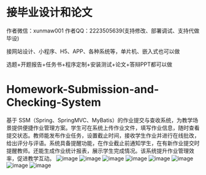 # 接毕业设计和论文
作者微信：xunmaw001  作者QQ：2223505639(支持修改、部署调试、支持代做毕设)

接网站设计、小程序、H5、APP、各种系统等，单片机、嵌入式也可以做

选题+开题报告+任务书+程序定制+安装测试+论文+答辩PPT都可以做
# Homework-Submission-and-Checking-System
基于 SSM（Spring、SpringMVC、MyBatis）的作业提交与查收系统，为教学场景提供便捷作业管理方案。学生可在系统上传作业文件，填写作业信息，随时查看提交状态。教师能发布作业任务，设置截止时间，接收学生作业并进行在线批改，给出评分与评语。系统具备提醒功能，在作业截止前通知学生，在有新作业提交时提醒教师。还能生成作业统计报表，展示学生完成情况。该系统提升作业管理效率，促进教学互动。 
![image](https://github.com/user-attachments/assets/1eee29a4-25b1-4e85-851d-397bc459bb54)
![image](https://github.com/user-attachments/assets/2f0a1593-82c3-4f67-ba5a-fbbc668cc2dd)
![image](https://github.com/user-attachments/assets/a4dbff20-39db-446e-8e7c-0e44ac1b41cd)
![image](https://github.com/user-attachments/assets/c17286ab-66e3-437e-b3d2-54e71b517bc6)
![image](https://github.com/user-attachments/assets/99f3ecfd-dff2-4716-b924-478611339909)
![image](https://github.com/user-attachments/assets/d81d2688-7f77-456f-8d76-1f6a949a8cab)
![image](https://github.com/user-attachments/assets/0529abf1-34c6-46c6-8695-14783cef5b7e)
![image](https://github.com/user-attachments/assets/5d7817de-9d1f-4769-ac21-0319ff9cef8f)
